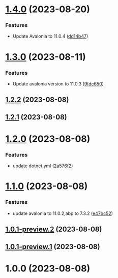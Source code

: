 # [1.4.0](https://github.com/zyknow/Abp.Localization.Avalonia/compare/v1.3.0...v1.4.0) (2023-08-20)


### Features

* Update Avalonia to 11.0.4 ([dd14b47](https://github.com/zyknow/Abp.Localization.Avalonia/commit/dd14b47fab1abc8bf0ce088c2b4b0b932ad1d8e8))

# [1.3.0](https://github.com/zyknow/Abp.Localization.Avalonia/compare/v1.2.2...v1.3.0) (2023-08-11)


### Features

* Update avalonia version to 11.0.3 ([9fdc650](https://github.com/zyknow/Abp.Localization.Avalonia/commit/9fdc6509be8e3c68937423a833227fa9b22cd878))

## [1.2.2](https://github.com/zyknow/Abp.Localization.Avalonia/compare/v1.2.1...v1.2.2) (2023-08-08)

## [1.2.1](https://github.com/zyknow/Abp.Localization.Avalonia/compare/v1.2.0...v1.2.1) (2023-08-08)

# [1.2.0](https://github.com/zyknow/Abp.Localization.Avalonia/compare/v1.1.0...v1.2.0) (2023-08-08)


### Features

* update dotnet.yml ([2a576f2](https://github.com/zyknow/Abp.Localization.Avalonia/commit/2a576f26e5a9a8055ebd36d917d521b9cdc086ff))

# [1.1.0](https://github.com/zyknow/Abp.Localization.Avalonia/compare/v1.0.0...v1.1.0) (2023-08-08)


### Features

* update avalonia to 11.0.2,abp to 7.3.2 ([e47bc52](https://github.com/zyknow/Abp.Localization.Avalonia/commit/e47bc527ffa79f12360a25e9ced7dbeba42a410e))

## [1.0.1-preview.2](https://github.com/zyknow/Abp.Localization.Avalonia/compare/v1.0.1-preview.1...v1.0.1-preview.2) (2023-08-08)

## [1.0.1-preview.1](https://github.com/zyknow/Abp.Localization.Avalonia/compare/v1.0.0...v1.0.1-preview.1) (2023-08-08)

# 1.0.0 (2023-08-08)
